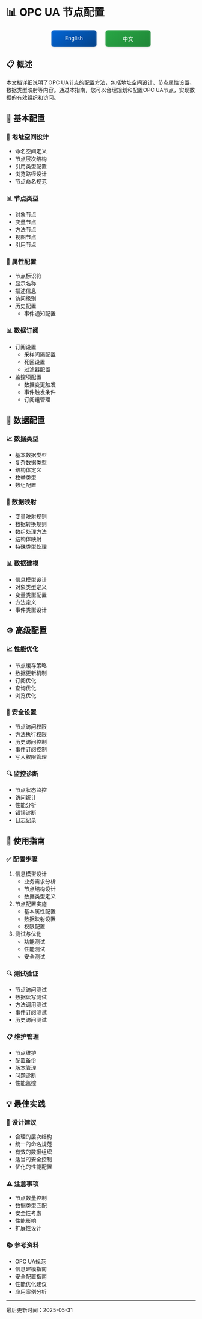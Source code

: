 # 📊 OPC UA 节点配置

<div align="center">
<div style="margin: 20px 0; display: flex; justify-content: center; gap: 24px;">
<a href="./README_EN.md" style="display: inline-block; width: 120px; padding: 12px 0; text-align: center; background: linear-gradient(145deg, #0366d6, #044289); color: white; text-decoration: none; border-radius: 6px; box-shadow: 0 2px 4px rgba(0,0,0,0.1); transition: all 0.3s ease;">
English
</a>
<a href="./README_CN.md" style="display: inline-block; width: 120px; padding: 12px 0; text-align: center; background: linear-gradient(145deg, #28a745, #208637); color: white; text-decoration: none; border-radius: 6px; box-shadow: 0 2px 4px rgba(0,0,0,0.1); transition: all 0.3s ease;">
中文
</a>
</div>
</div>

## 📋 概述
本文档详细说明了OPC UA节点的配置方法，包括地址空间设计、节点属性设置、数据类型映射等内容。通过本指南，您可以合理规划和配置OPC UA节点，实现数据的有效组织和访问。

## 📑 基本配置

### 🌳 地址空间设计
- 命名空间定义
- 节点层次结构
- 引用类型配置
- 浏览路径设计
- 节点命名规范

### 📊 节点类型
- 对象节点
- 变量节点
- 方法节点
- 视图节点
- 引用节点

### 🔧 属性配置
- 节点标识符
- 显示名称
- 描述信息
- 访问级别
- 历史配置
  - 事件通知配置

### 📊 数据订阅
- 订阅设置
  - 采样间隔配置
  - 死区设置
  - 过滤器配置
- 监控项配置
  - 数据变更触发
  - 事件触发条件
  - 订阅组管理

## 💾 数据配置

### 📈 数据类型
- 基本数据类型
- 复杂数据类型
- 结构体定义
- 枚举类型
- 数组配置

### 🔄 数据映射
- 变量映射规则
- 数据转换规则
- 数组处理方法
- 结构体映射
- 特殊类型处理

### 📊 数据建模
- 信息模型设计
- 对象类型定义
- 变量类型配置
- 方法定义
- 事件类型设计

## ⚙️ 高级配置

### 📈 性能优化
- 节点缓存策略
- 数据更新机制
- 订阅优化
- 查询优化
- 浏览优化

### 🔐 安全设置
- 节点访问权限
- 方法执行权限
- 历史访问控制
- 事件订阅控制
- 写入权限管理

### 🔍 监控诊断
- 节点状态监控
- 访问统计
- 性能分析
- 错误诊断
- 日志记录

## 📝 使用指南

### ✅ 配置步骤
1. 信息模型设计
   - 业务需求分析
   - 节点结构设计
   - 数据类型定义
2. 节点配置实施
   - 基本属性配置
   - 数据映射设置
   - 权限配置
3. 测试与优化
   - 功能测试
   - 性能测试
   - 安全测试

### 🔍 测试验证
- 节点访问测试
- 数据读写测试
- 方法调用测试
- 事件订阅测试
- 历史访问测试

### 📋 维护管理
- 节点维护
- 配置备份
- 版本管理
- 问题诊断
- 性能监控

## 💡 最佳实践

### 📌 设计建议
- 合理的层次结构
- 统一的命名规范
- 有效的数据组织
- 适当的安全控制
- 优化的性能配置

### ⚠️ 注意事项
- 节点数量控制
- 数据类型匹配
- 安全性考虑
- 性能影响
- 扩展性设计

### 📚 参考资料
- OPC UA规范
- 信息建模指南
- 安全配置指南
- 性能优化建议
- 应用案例分析

---
最后更新时间：2025-05-31
